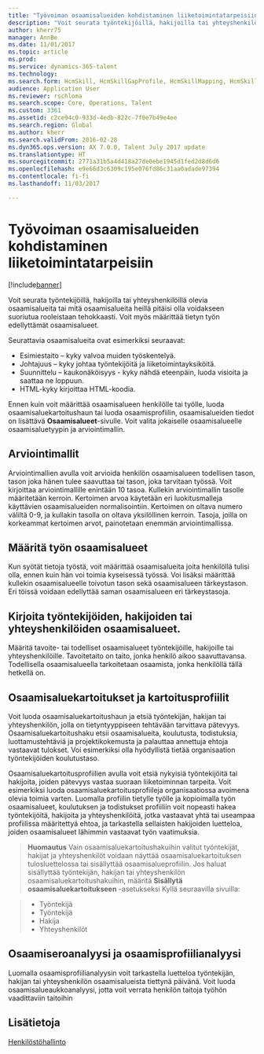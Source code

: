 ```yaml
---
title: "Työvoiman osaamisalueiden kohdistaminen liiketoimintatarpeisiin"
description: "Voit seurata työntekijöillä, hakijoilla tai yhteyshenkilöillä olevia osaamisalueita tai mitä osaamisalueita heillä pitäisi olla voidakseen suoriutua rooleistaan tehokkaasti. Voit myös määrittää tietyn työn edellyttämät osaamisalueet."
author: kherr75
manager: AnnBe
ms.date: 11/01/2017
ms.topic: article
ms.prod: 
ms.service: dynamics-365-talent
ms.technology: 
ms.search.form: HcmSkill, HcmSkillGapProfile, HcmSkillMapping, HcmSkillType
audience: Application User
ms.reviewer: rschloma
ms.search.scope: Core, Operations, Talent
ms.custom: 3361
ms.assetid: c2ce94c0-933d-4edb-822c-7f0e7b49e4ee
ms.search.region: Global
ms.author: kherr
ms.search.validFrom: 2016-02-28
ms.dyn365.ops.version: AX 7.0.0, Talent July 2017 update
ms.translationtype: HT
ms.sourcegitcommit: 2771a31b5a4d418a27de0ebe1945d1fed2d8d6d6
ms.openlocfilehash: e9e66d3c6309c195e076fd86c31aa0adade97394
ms.contentlocale: fi-fi
ms.lasthandoff: 11/03/2017

---
```


# <a name="align-workforce-skills-with-business-needs"></a>Työvoiman osaamisalueiden kohdistaminen liiketoimintatarpeisiin

[!include[banner](includes/banner.md)]


Voit seurata työntekijöillä, hakijoilla tai yhteyshenkilöillä olevia osaamisalueita tai mitä osaamisalueita heillä pitäisi olla voidakseen suoriutua rooleistaan tehokkaasti. Voit myös määrittää tietyn työn edellyttämät osaamisalueet.

Seurattavia osaamisalueita ovat esimerkiksi seuraavat:
-   Esimiestaito – kyky valvoa muiden työskentelyä.
-   Johtajuus – kyky johtaa työntekijöitä ja liiketoimintayksiköitä.
-   Suunnittelu – kaukonäköisyys - kyky nähdä eteenpäin, luoda visioita ja saattaa ne loppuun.
-   HTML-kyky kirjoittaa HTML-koodia.

Ennen kuin voit määrittää osaamisalueen henkilölle tai työlle, luoda osaamisaluekartoitushaun tai luoda osaamisprofiilin, osaamisalueiden tiedot on lisättävä **Osaamisalueet**-sivulle. Voit valita jokaiselle osaamisalueelle osaamisaluetyypin ja arviointimallin.

## <a name="rating-models"></a>Arviointimallit
Arviointimallien avulla voit arvioida henkilön osaamisalueen todellisen tason, tason joka hänen tulee saavuttaa tai tason, joka tarvitaan työssä. Voit kirjoittaa arviointimallille enintään 10 tasoa.  Kullekin arviointimallin tasolle määritetään kerroin.  Kertoimen arvoa käytetään eri luokitusmalleja käyttävien osaamisalueiden normalisointiin.  Kertoimen on oltava numero väliltä 0-9, ja kullakin tasolla on oltava yksilöllinen kerroin.  Tasoja, joilla on korkeammat kertoimen arvot, painotetaan enemmän arviointimallissa.

## <a name="specify-job-skills"></a>Määritä työn osaamisalueet
Kun syötät tietoja työstä, voit määrittää osaamisalueita joita henkilöllä tulisi olla, ennen kuin hän voi toimia kyseisessä työssä.  Voi lisäksi määrittää kullekin osaamisalueelle toivotun tason sekä osaamisalueen tärkeystason. Eri töissä voidaan edellyttää saman osaamisalueen eri tärkeystasoja.

## <a name="enter-skills-for-workers-applicants-or-contacts"></a>Kirjoita työntekijöiden, hakijoiden tai yhteyshenkilöiden osaamisalueet.
Määritä tavoite- tai todelliset osaamisalueet työntekijöille, hakijoille tai yhteyshenkilöille. Tavoitetaito on taito, jonka henkilö aikoo saavuttavansa. Todellisella osaamisalueella tarkoitetaan osaamista, jonka henkilöllä tällä hetkellä on.

## <a name="skill-mapping-and-skill-mapping-profiles"></a> Osaamisaluekartoitukset ja kartoitusprofiilit
Voit luoda osaamisaluekartoitushaun ja etsiä työntekijän, hakijan tai yhteyshenkilön, jolla on tietyntyyppiseen tehtävään tarvittava pätevyys. Osaamisaluekartoitushaku etsii osaamisalueita, koulutusta, todistuksia, luottamustehtäviä ja projektikokemusta ja palauttaa annettuja ehtoja vastaavat tulokset.  Voi esimerkiksi olla hyödyllistä tietää organisaation työntekijöiden koulutustaso.

Osaamisaluekartoitusprofiilien avulla voit etsiä nykyisiä työntekijöitä tai hakijoita, joiden pätevyys vastaa suoraan liiketoiminnan tarpeita.  Voit esimerkiksi luoda osaamisaluekartoitusprofiileja organisaatiossa avoimena olevia toimia varten. Luomalla profiilin tietylle työlle ja kopioimalla työn osaamisalueet, koulutuksen ja todistukset profiiliin voit nopeasti hakea työntekijöitä, hakijoita ja yhteyshenkilöitä, jotka vastaavat yhtä tai useampaa profiilissa määritettyä ehtoa, ja tarkastella sellaisten hakijoiden luetteloa, joiden osaamisalueet lähimmin vastaavat työn vaatimuksia.

>**Huomautus** Vain osaamisaluekartoitushakuihin valitut työntekijät, hakijat ja yhteyshenkilöt voidaan näyttää osaamisaluekartoituksen tulosluettelossa tai sisällyttää osaamisalueprofiilin. Jos haluat sisällyttää työntekijän, hakijan tai yhteyshenkilön osaamisaluekartoitushakuihin, määritä **Sisällytä osaamisaluekartoitukseen** -asetukseksi Kyllä seuraavilla sivuilla:

> + Työntekijä
> + Työntekijä
> + Hakija
> + Yhteyshenkilöt

## <a name="skill-gap-analysis-and-skill-profile-analysis"></a>Osaamiseroanalyysi ja osaamisprofiilianalyysi
Luomalla osaamisprofiilianalyysin voit tarkastella luetteloa työntekijän, hakijan tai yhteyshenkilön osaamisalueista tiettynä päivänä. Voit luoda osaamisalueaukkoanalyysi, jotta voit verrata henkilön taitoja työhön vaadittaviin taitoihin  



<a name="see-also"></a>Lisätietoja
--------

[Henkilöstöhallinto](index.md)




